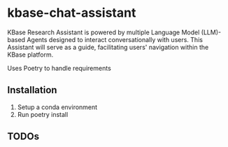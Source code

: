 # kbase-chat-assistant
KBase Research Assistant is powered by multiple Language Model (LLM)-based Agents designed to interact conversationally with users. This Assistant will serve as a guide, facilitating users' navigation within the KBase platform. 

Uses Poetry to handle requirements 

## Installation

1. Setup a conda environment
2. Run poetry install 

## TODOs
